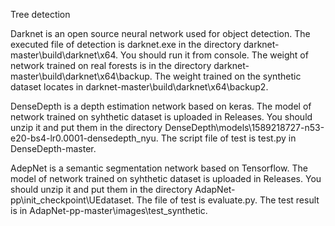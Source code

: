 
Tree detection

Darknet is an open source neural network used for object detection. The executed file of detection is darknet.exe in the directory 
darknet-master\build\darknet\x64. You should run it from console. The weight of network trained on real forests is in the directory 
darknet-master\build\darknet\x64\backup. The weight trained on the synthetic dataset locates in darknet-master\build\darknet\x64\backup2.

DenseDepth is a depth estimation network based on keras. The model of network trained on syhthetic dataset is uploaded in Releases. You
should unzip it and put them in the directory DenseDepth\models\1589218727-n53-e20-bs4-lr0.0001-densedepth_nyu.
The script file of test is test.py in DenseDepth-master.

AdepNet is a semantic segmentation network based on Tensorflow. The model of network trained on syhthetic dataset is uploaded in Releases.
You should unzip it and put them in the directory AdapNet-pp\init_checkpoint\UEdataset. The file of test is evaluate.py. 
The test result is in AdapNet-pp-master\images\test_synthetic.

